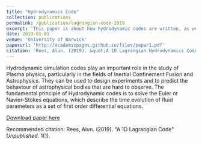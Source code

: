 ```yaml
---
title: "Hydrodynamics Code"
collection: publications
permalink: /publication/lagrangian-code-2019
excerpt: 'This paper is about how hydrodynamic codes are written, as well as my own attempt at writing a 1D version..'
date: 2019-01-01
venue: 'University of Warwick'
paperurl: 'http://academicpages.github.io/files/paper1.pdf'
citation: 'Rees, Alun. (2019). &quot;A 1D Lagrangian Hydrodynamics Code  1.&quot; <i>Unpublished</i>. 1(1).'
---
```

Hydrodynamic simulation codes play an important role in the study of Plasma physics, particularly in the fields of Inertial Confinement Fusion and Astrophysics. They can be used to design experiments and to predict the behaviour of astrophysical bodies that are hard to observe. The fundamental principle of Hydrodynamic codes is to solve the Euler or Navier-Stokes equations, which describe the time evolution of fluid parameters as a set of first order differential equations.

[Download paper here](http://academicpages.github.io/files/paper1.pdf)

Recommended citation: Rees, Alun. (2019). "A 1D Lagrangian Code" <i>Unpublished</i>. 1(1).
